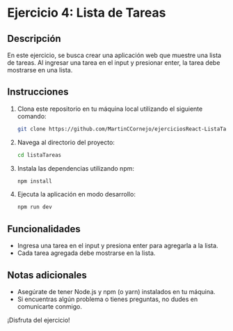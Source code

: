 # Ejercicio 4: Lista de Tareas

## Descripción
En este ejercicio, se busca crear una aplicación web que muestre una lista de tareas. Al ingresar una tarea en el input y presionar enter, la tarea debe mostrarse en una lista.

## Instrucciones
1. Clona este repositorio en tu máquina local utilizando el siguiente comando:
   ```bash
   git clone https://github.com/MartinCCornejo/ejerciciosReact-ListaTareas.git

2. Navega al directorio del proyecto:
    ```bash
    cd listaTareas

3. Instala las dependencias utilizando npm:
    ```bash
    npm install

4. Ejecuta la aplicación en modo desarrollo:
    ```bash
    npm run dev


## Funcionalidades

* Ingresa una tarea en el input y presiona enter para agregarla a la lista.
* Cada tarea agregada debe mostrarse en la lista.


## Notas adicionales

* Asegúrate de tener Node.js y npm (o yarn) instalados en tu máquina.
* Si encuentras algún problema o tienes preguntas, no dudes en comunicarte conmigo.

¡Disfruta del ejercicio!

